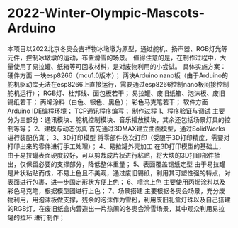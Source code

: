 # 2022-Winter-Olympic-Mascots-Arduino
本项目以2022北京冬奥会吉祥物冰墩墩为原型，通过舵机、扬声器、RGB灯光等元件，控制冰墩墩的运动，布置滑雪的场景。
值得注意的是，在制作过程中，大量使用了易拉罐、纸箱等可回收材料，是对废物利用的小尝试。
具体实施方案：
  硬件方面
    一块esp8266（mcu1.0版本）；
    两块Arduino nano板（由于Arduino的舵机驱动库无法在esp8266上直接运行，需要通过esp8266控制nano板间接控制舵机运行）；
    RGB灯、杜邦线、面包板若干；
    易拉罐、废旧纸箱、泡沫板、废旧锡纸若干；
    丙烯涂料（白色、银色、黑色）；
    彩色马克笔若干；
  软件方面
    Arduino IDE编程环境；
    TCP通讯程序编写；
  制作过程
    1、程序验证与调试
      主要分为三部分：通讯模块、舵机控制模块、音乐播放模块，其余还包括场景灯具的控制等等；
    2、建模与动态仿真
      首先通过3DMAX建立曲面模型，通过SolidWorks进行装配仿真；
    3、3D打印模型
      将零部件依次打印（受限于3D打印精度，需要对打印出来的零件进行手工处理）；
    4、易拉罐外壳加工
      在3D打印模型的基础上，由于易拉罐表面硬度较好，可以剪裁成片状进行粘贴，将大块的3D打印部件抽出，仅保留必要的支撑部分，降低整体重量；
    5、表面覆盖锡纸定型
      由于易拉罐是片状粘贴而成，不易上色且不美观，通过废旧锡纸，利用其可塑性强的特点，对表面进行包裹，进一步固定形状方便上色；
    6、喷涂上色
      主要使用丙烯涂料以及彩色马克笔，根据模型图进行上色；
    7、场景搭建
      主要根据冬奥会场景，充分废物利用，用泡沫板做支撑，残余的泡沫作为雪粉，利用废旧礼盒灯珠以及自己搭建的RGB灯，在废旧纸盒内营造出一片热闹的冬奥会滑雪场景，其中观众利用易拉罐的拉环       进行制作；
